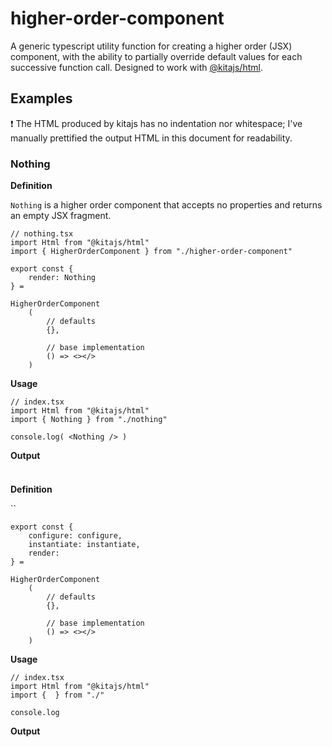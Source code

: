 # higher-order-component
A generic typescript utility function for creating a higher order (JSX) component, with the ability to partially override default values for each successive function call. Designed to work with [@kitajs/html](https://github.com/kitajs/html).

## Examples

❗ The HTML produced by kitajs has no indentation nor whitespace; I've manually prettified the output HTML in this document for readability.

### Nothing

**Definition**

`Nothing` is a higher order component that accepts no properties and returns an empty JSX fragment.
```tsx
// nothing.tsx
import Html from "@kitajs/html"
import { HigherOrderComponent } from "./higher-order-component"

export const {
    render: Nothing
} =

HigherOrderComponent
    (
        // defaults
        {},

        // base implementation
        () => <></>
    )
```

**Usage**

```tsx
// index.tsx
import Html from "@kitajs/html"
import { Nothing } from "./nothing"

console.log( <Nothing /> )
```

**Output**

```
```

### 

**Definition**

``

```tsx
export const {
    configure: configure,
    instantiate: instantiate,
    render: 
} =

HigherOrderComponent
    (
        // defaults
        {},

        // base implementation
        () => <></>
    )
```

**Usage**

```tsx
// index.tsx
import Html from "@kitajs/html"
import {  } from "./"

console.log
```

**Output**

```
```
